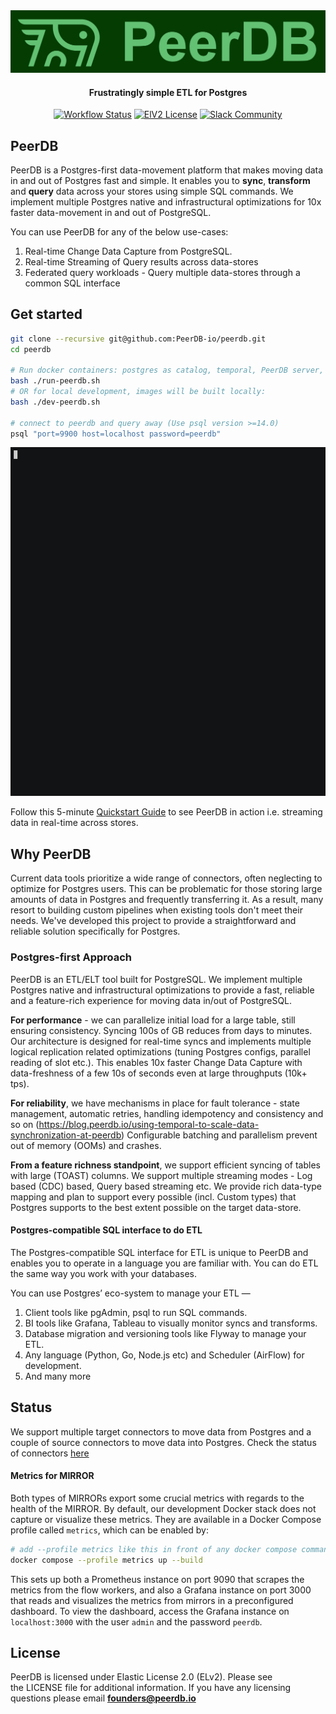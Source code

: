 
<div align="center">

<img src="images/banner.jpg" alt="PeerDB Banner" width="512" />

#### Frustratingly simple ETL for Postgres

[![Workflow Status](https://github.com/PeerDB-io/peerdb/actions/workflows/ci.yml/badge.svg)](https://github.com/Peerdb-io/peerdb/actions/workflows/ci.yml)
[![ElV2 License](https://badgen.net/badge/License/Elv2/green?icon=github)](https://github.com/PeerDB-io/peerdb/blob/main/LICENSE.md)
[![Slack Community](https://img.shields.io/badge/slack-peerdb-brightgreen.svg?logo=slack)](https://join.slack.com/t/peerdb-public/shared_invite/zt-1wo9jydev-EXInbMtCtpAKFFWdi7QvLQ)

</div>

## PeerDB

PeerDB is a Postgres-first data-movement platform that makes moving data in and out of Postgres fast and simple. It enables you to **sync**, **transform** and **query** data across your stores using simple SQL commands. We implement multiple Postgres native and infrastructural optimizations for 10x faster data-movement in and out of PostgreSQL.

You can use PeerDB for any of the below use-cases:

1. Real-time Change Data Capture from PostgreSQL.
2. Real-time Streaming of Query results across data-stores
3. Federated query workloads - Query multiple data-stores through a common SQL interface

## Get started

```bash
git clone --recursive git@github.com:PeerDB-io/peerdb.git
cd peerdb

# Run docker containers: postgres as catalog, temporal, PeerDB server, PeerDB flow API + workers, PeerDB UI
bash ./run-peerdb.sh
# OR for local development, images will be built locally:
bash ./dev-peerdb.sh

# connect to peerdb and query away (Use psql version >=14.0)
psql "port=9900 host=localhost password=peerdb"
```

<img src="images/peerdb-demo.gif" width="512" />

Follow this 5-minute [Quickstart Guide](https://docs.peerdb.io/quickstart#quickstart) to see PeerDB in action i.e. streaming data in real-time across stores.

## Why PeerDB

Current data tools prioritize a wide range of connectors, often neglecting to optimize for Postgres users. This can be problematic for those storing large amounts of data in Postgres and frequently transferring it. As a result, many resort to building custom pipelines when existing tools don't meet their needs. We've developed this project to provide a straightforward and reliable solution specifically for Postgres.

### Postgres-first Approach

PeerDB is an ETL/ELT tool built for PostgreSQL. We implement multiple Postgres native and infrastructural optimizations to provide a fast, reliable and a feature-rich experience for moving data in/out of PostgreSQL.

**For performance** -  we can parallelize initial load for a large table, still ensuring consistency. Syncing 100s of GB reduces from days to minutes. Our architecture is designed for real-time syncs and implements multiple logical replication related optimizations (tuning Postgres configs, parallel reading of slot etc.). This enables 10x faster Change Data Capture with data-freshness of a few 10s of seconds even at large throughputs (10k+ tps).

**For reliability**, we have mechanisms in place for fault tolerance - state management, automatic retries, handling idempotency and consistency and so on (<https://blog.peerdb.io/using-temporal-to-scale-data-synchronization-at-peerdb>) Configurable batching and parallelism prevent out of memory (OOMs) and crashes.

**From a feature richness standpoint**, we support efficient syncing of tables with large (TOAST) columns. We support multiple streaming modes - Log based (CDC) based, Query based streaming etc. We provide rich data-type mapping and plan to support every possible (incl. Custom types) that Postgres supports to the best extent possible on the target data-store.

#### **Postgres-compatible SQL interface to do ETL**

The Postgres-compatible SQL interface for ETL is unique to PeerDB and enables you to operate in a language you are familiar with. You can do ETL the same way you work with your databases.

You can use Postgres’ eco-system to manage your ETL —

1. Client tools like pgAdmin, psql to run SQL commands.
2. BI tools like Grafana, Tableau to visually monitor syncs and transforms.
3. Database migration and versioning tools like Flyway to manage your ETL.
4. Any language (Python, Go, Node.js etc) and Scheduler (AirFlow) for development.
5. And many more

## Status

We support multiple target connectors to move data from Postgres and a couple of source connectors to move data into Postgres. Check the status of connectors [here](https://docs.peerdb.io/sql/commands/supported-connectors)

#### Metrics for MIRROR

Both types of MIRRORs export some crucial metrics with regards to the health of the MIRROR. By default, our development Docker stack does not capture or visualize these metrics. They are available in a Docker Compose profile called `metrics`, which can be enabled by:

```bash
# add --profile metrics like this in front of any docker compose command being used.
docker compose --profile metrics up --build
```

This sets up both a Prometheus instance on port 9090 that scrapes the metrics from the flow workers, and also a Grafana instance on port 3000 that reads and visualizes the metrics from mirrors in a preconfigured dashboard. To view the dashboard, access the Grafana instance on `localhost:3000` with the user `admin` and the password `peerdb`.

## License

PeerDB is licensed under Elastic License 2.0 (ELv2). Please see the LICENSE file for additional information. If you have any licensing questions please email **<founders@peerdb.io>**
